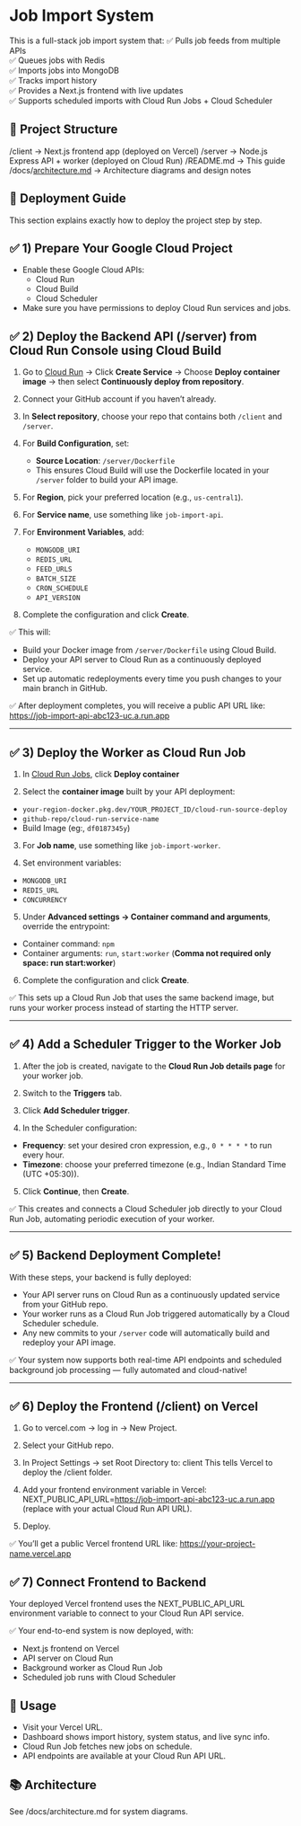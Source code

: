 # Job Import System

This is a full-stack job import system that:
✅ Pulls job feeds from multiple APIs  
✅ Queues jobs with Redis  
✅ Imports jobs into MongoDB  
✅ Tracks import history  
✅ Provides a Next.js frontend with live updates  
✅ Supports scheduled imports with Cloud Run Jobs + Cloud Scheduler

## 📁 Project Structure

/client → Next.js frontend app (deployed on Vercel)
/server → Node.js Express API + worker (deployed on Cloud Run)
/README.md → This guide
/docs/[architecture.md](https://github.com/the-only-ashutosh/job-import-service/blob/main/docs/architecture.md) → Architecture diagrams and design notes

## 🚀 Deployment Guide

This section explains exactly how to deploy the project step by step.

## ✅ 1) Prepare Your Google Cloud Project

- Enable these Google Cloud APIs:
  - Cloud Run
  - Cloud Build
  - Cloud Scheduler
- Make sure you have permissions to deploy Cloud Run services and jobs.

## ✅ 2) Deploy the Backend API (/server) from Cloud Run Console using Cloud Build

1. Go to [Cloud Run](https://console.cloud.google.com/run) → Click **Create Service** → Choose **Deploy container image** → then select **Continuously deploy from repository**.

2. Connect your GitHub account if you haven’t already.

3. In **Select repository**, choose your repo that contains both `/client` and `/server`.

4. For **Build Configuration**, set:

   - **Source Location**: `/server/Dockerfile`
   - This ensures Cloud Build will use the Dockerfile located in your `/server` folder to build your API image.

5. For **Region**, pick your preferred location (e.g., `us-central1`).

6. For **Service name**, use something like `job-import-api`.

7. For **Environment Variables**, add:

   - `MONGODB_URI`
   - `REDIS_URL`
   - `FEED_URLS`
   - `BATCH_SIZE`
   - `CRON_SCHEDULE`
   - `API_VERSION`

8. Complete the configuration and click **Create**.

✅ This will:

- Build your Docker image from `/server/Dockerfile` using Cloud Build.
- Deploy your API server to Cloud Run as a continuously deployed service.
- Set up automatic redeployments every time you push changes to your main branch in GitHub.

✅ After deployment completes, you will receive a public API URL like:
https://job-import-api-abc123-uc.a.run.app

---

## ✅ 3) Deploy the Worker as Cloud Run Job

1. In [Cloud Run Jobs](https://console.cloud.google.com/run/jobs), click **Deploy container**

2. Select the **container image** built by your API deployment:

- `your-region-docker.pkg.dev/YOUR_PROJECT_ID/cloud-run-source-deploy`
- `github-repo/cloud-run-service-name`
- Build Image (eg:, `df0187345y`)

3. For **Job name**, use something like `job-import-worker`.

4. Set environment variables:

- `MONGODB_URI`
- `REDIS_URL`
- `CONCURRENCY`

5. Under **Advanced settings → Container command and arguments**, override the entrypoint:

- Container command: `npm`
- Container arguments: `run`, `start:worker` (**Comma not required only space: run start:worker**)

6. Complete the configuration and click **Create**.

✅ This sets up a Cloud Run Job that uses the same backend image, but runs your worker process instead of starting the HTTP server.

---

## ✅ 4) Add a Scheduler Trigger to the Worker Job

1. After the job is created, navigate to the **Cloud Run Job details page** for your worker job.

2. Switch to the **Triggers** tab.

3. Click **Add Scheduler trigger**.

4. In the Scheduler configuration:

- **Frequency**: set your desired cron expression, e.g., `0 * * * *` to run every hour.
- **Timezone**: choose your preferred timezone (e.g., Indian Standard Time (UTC +05:30)).

5. Click **Continue**, then **Create**.

✅ This creates and connects a Cloud Scheduler job directly to your Cloud Run Job, automating periodic execution of your worker.

---

## ✅ 5) Backend Deployment Complete!

With these steps, your backend is fully deployed:

- Your API server runs on Cloud Run as a continuously updated service from your GitHub repo.
- Your worker runs as a Cloud Run Job triggered automatically by a Cloud Scheduler schedule.
- Any new commits to your `/server` code will automatically build and redeploy your API image.

✅ Your system now supports both real-time API endpoints and scheduled background job processing — fully automated and cloud-native!

---

## ✅ 6) Deploy the Frontend (/client) on Vercel

1. Go to vercel.com → log in → New Project.

2. Select your GitHub repo.

3. In Project Settings → set Root Directory to:
   client
   This tells Vercel to deploy the /client folder.

4. Add your frontend environment variable in Vercel:
   NEXT_PUBLIC_API_URL=https://job-import-api-abc123-uc.a.run.app
   (replace with your actual Cloud Run API URL).

5. Deploy.

✅ You’ll get a public Vercel frontend URL like:
https://your-project-name.vercel.app

## ✅ 7) Connect Frontend to Backend

Your deployed Vercel frontend uses the NEXT_PUBLIC_API_URL environment variable to connect to your Cloud Run API service.

✅ Your end-to-end system is now deployed, with:

- Next.js frontend on Vercel
- API server on Cloud Run
- Background worker as Cloud Run Job
- Scheduled job runs with Cloud Scheduler

## 📖 Usage

- Visit your Vercel URL.
- Dashboard shows import history, system status, and live sync info.
- Cloud Run Job fetches new jobs on schedule.
- API endpoints are available at your Cloud Run API URL.

## 📚 Architecture

See /docs/architecture.md for system diagrams.
